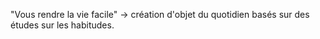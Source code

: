 "Vous rendre la vie facile" -> création d'objet du quotidien basés sur des études sur les habitudes.